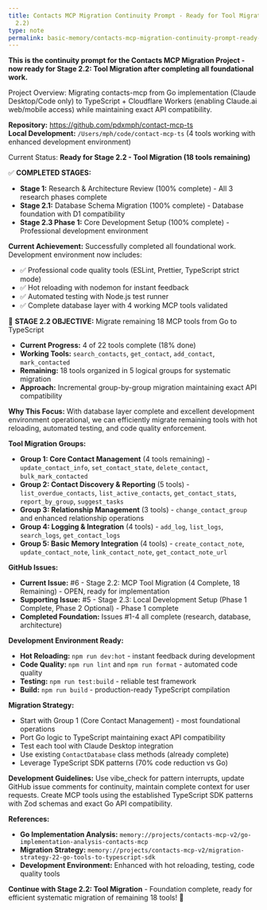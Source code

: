 ```yaml
---
title: Contacts MCP Migration Continuity Prompt - Ready for Tool Migration (Stage
  2.2)
type: note
permalink: basic-memory/contacts-mcp-migration-continuity-prompt-ready-for-tool-migration-stage-2-2
---
```


**This is the continuity prompt for the Contacts MCP Migration Project - now ready for Stage 2.2: Tool Migration after completing all foundational work.**

Project Overview: Migrating contacts-mcp from Go implementation (Claude Desktop/Code only) to TypeScript + Cloudflare Workers (enabling Claude.ai web/mobile access) while maintaining exact API compatibility.

**Repository:** https://github.com/pdxmph/contact-mcp-ts  
**Local Development:** `/Users/mph/code/contact-mcp-ts` (4 tools working with enhanced development environment)

Current Status: **Ready for Stage 2.2 - Tool Migration (18 tools remaining)**

✅ **COMPLETED STAGES:**
* **Stage 1:** Research & Architecture Review (100% complete) - All 3 research phases complete
* **Stage 2.1:** Database Schema Migration (100% complete) - Database foundation with D1 compatibility  
* **Stage 2.3 Phase 1:** Core Development Setup (100% complete) - Professional development environment

**Current Achievement:** Successfully completed all foundational work. Development environment now includes:
- ✅ Professional code quality tools (ESLint, Prettier, TypeScript strict mode)
- ✅ Hot reloading with nodemon for instant feedback
- ✅ Automated testing with Node.js test runner  
- ✅ Complete database layer with 4 working MCP tools validated

🎯 **STAGE 2.2 OBJECTIVE:** Migrate remaining 18 MCP tools from Go to TypeScript
* **Current Progress:** 4 of 22 tools complete (18% done)
* **Working Tools:** `search_contacts`, `get_contact`, `add_contact`, `mark_contacted`
* **Remaining:** 18 tools organized in 5 logical groups for systematic migration
* **Approach:** Incremental group-by-group migration maintaining exact API compatibility

**Why This Focus:** With database layer complete and excellent development environment operational, we can efficiently migrate remaining tools with hot reloading, automated testing, and code quality enforcement.

**Tool Migration Groups:**
* **Group 1: Core Contact Management** (4 tools remaining) - `update_contact_info`, `set_contact_state`, `delete_contact`, `bulk_mark_contacted`
* **Group 2: Contact Discovery & Reporting** (5 tools) - `list_overdue_contacts`, `list_active_contacts`, `get_contact_stats`, `report_by_group`, `suggest_tasks`  
* **Group 3: Relationship Management** (3 tools) - `change_contact_group` and enhanced relationship operations
* **Group 4: Logging & Integration** (4 tools) - `add_log`, `list_logs`, `search_logs`, `get_contact_logs`
* **Group 5: Basic Memory Integration** (4 tools) - `create_contact_note`, `update_contact_note`, `link_contact_note`, `get_contact_note_url`

**GitHub Issues:**
* **Current Issue:** #6 - Stage 2.2: MCP Tool Migration (4 Complete, 18 Remaining) - OPEN, ready for implementation
* **Supporting Issue:** #5 - Stage 2.3: Local Development Setup (Phase 1 Complete, Phase 2 Optional) - Phase 1 complete
* **Completed Foundation:** Issues #1-4 all complete (research, database, architecture)

**Development Environment Ready:**
* **Hot Reloading:** `npm run dev:hot` - instant feedback during development
* **Code Quality:** `npm run lint` and `npm run format` - automated code quality  
* **Testing:** `npm run test:build` - reliable test framework
* **Build:** `npm run build` - production-ready TypeScript compilation

**Migration Strategy:**
* Start with Group 1 (Core Contact Management) - most foundational operations
* Port Go logic to TypeScript maintaining exact API compatibility  
* Test each tool with Claude Desktop integration
* Use existing `ContactDatabase` class methods (already complete)
* Leverage TypeScript SDK patterns (70% code reduction vs Go)

**Development Guidelines:** Use vibe_check for pattern interrupts, update GitHub issue comments for continuity, maintain complete context for user requests. Create MCP tools using the established TypeScript SDK patterns with Zod schemas and exact Go API compatibility.

**References:** 
* **Go Implementation Analysis:** `memory://projects/contacts-mcp-v2/go-implementation-analysis-contacts-mcp`
* **Migration Strategy:** `memory://projects/contacts-mcp-v2/migration-strategy-22-go-tools-to-typescript-sdk`  
* **Development Environment:** Enhanced with hot reloading, testing, code quality tools

**Continue with Stage 2.2: Tool Migration** - Foundation complete, ready for efficient systematic migration of remaining 18 tools! 🚀